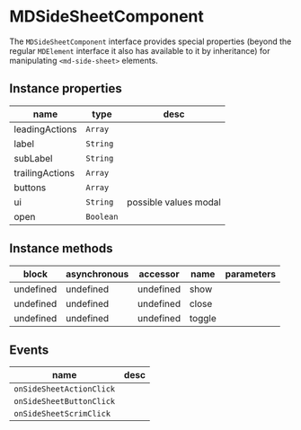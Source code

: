 # MDSideSheetComponent
The `MDSideSheetComponent` interface provides special properties (beyond the regular `MDElement` interface it also has available to it by inheritance) for manipulating `<md-side-sheet>` elements.

## Instance properties

name|type|desc
---|---|---
leadingActions|`Array`|
label|`String`|
subLabel|`String`|
trailingActions|`Array`|
buttons|`Array`|
ui|`String`|possible values modal
open|`Boolean`|

## Instance methods

block| asynchronous | accessor| name| parameters
---| --- | ---| ---| ---
undefined| undefined | undefined| show| 
undefined| undefined | undefined| close| 
undefined| undefined | undefined| toggle| 

## Events

name|desc
---|---
`onSideSheetActionClick`|
`onSideSheetButtonClick`|
`onSideSheetScrimClick`|
